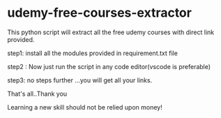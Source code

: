 # udemy-free-courses-extractor
This python script will extract all the free udemy courses with direct link provided.

step1: install all the modules provided in requirement.txt file

step2 : Now just run the script in any code editor(vscode is preferable)

step3: no steps further ...you will get all your links.

That's all..Thank you 

Learning a new skill should not be relied upon money!
